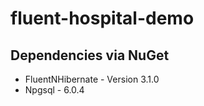 # fluent-hospital-demo

## Dependencies via NuGet

- FluentNHibernate - Version 3.1.0
- Npgsql - 6.0.4
